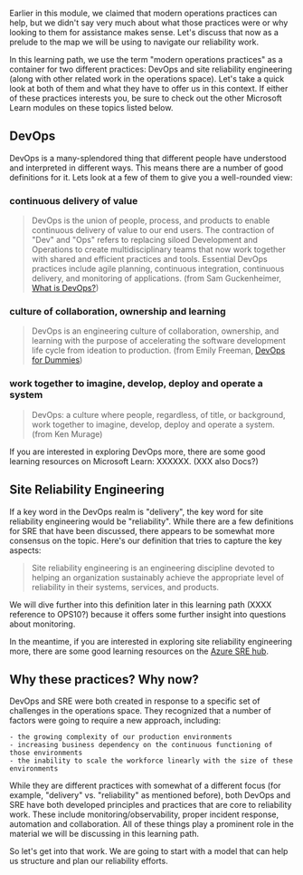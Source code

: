 Earlier in this module, we claimed that modern operations practices can
help, but we didn't say very much about what those practices were or why
looking to them for assistance makes sense. Let's discuss that now as a
prelude to the map we will be using to navigate our reliability work.

In this learning path, we use the term "modern operations practices" as a
container for two different practices: DevOps and site reliability
engineering (along with other related work in the operations space). Let's
take a quick look at both of them and what they have to offer us in this
context. If either of these practices interests you, be sure to check out
the other Microsoft Learn modules on these topics listed below.

## DevOps

DevOps is a many-splendored thing that different people have understood and
interpreted in different ways. This means there are a number of good
definitions for it. Lets look at a few of them to give you a well-rounded
view:

### continuous delivery of value

> DevOps is the union of people, process, and products to enable continuous
> delivery of value to our end users. The contraction of "Dev" and "Ops"
> refers to replacing siloed Development and Operations to create
> multidisciplinary teams that now work together with shared and efficient
> practices and tools. Essential DevOps practices include agile planning,
> continuous integration, continuous delivery, and monitoring of
> applications. (from Sam Guckenheimer,
> [What is DevOps?](https://docs.microsoft.com/azure/devops/learn/what-is-devops))

### culture of collaboration, ownership and learning

> DevOps is an engineering culture of collaboration, ownership, and
> learning with the purpose of accelerating the software development life
> cycle from ideation to production. (from Emily Freeman,
> [DevOps for Dummies](https://www.dummies.com/business/operations-management/devops-for-dummies-cheat-sheet/))

### work together to imagine, develop, deploy and operate a system

> DevOps: a culture where people, regardless, of title, or background, work
> together to imagine, develop, deploy and operate a system. (from Ken
> Murage)

If you are interested in exploring DevOps more, there are some good
learning resources on Microsoft Learn: XXXXXX. (XXX also Docs?)

## Site Reliability Engineering

If a key word in the DevOps realm is "delivery", the key word for site
reliability engineering would be "reliability". While there are a few
definitions for SRE that have been discussed, there appears to be somewhat
more consensus on the topic. Here's our definition that tries to capture
the key aspects:

> Site reliability engineering is an engineering discipline devoted to
> helping an organization sustainably achieve the appropriate level of
> reliability in their systems, services, and products.

We will dive further into this definition later in this learning path (XXXX
reference to OPS10?) because it offers some further insight into questions
about monitoring.

In the meantime, if you are interested in exploring site reliability
engineering more, there are some good learning resources on the
[Azure SRE hub](https://docs.microsoft.com/azure/site-reliability-engineering/).

## Why these practices? Why now?

DevOps and SRE were both created in response to a specific set of
challenges in the operations space. They recognized that a number of
factors were going to require a new approach, including:

    - the growing complexity of our production environments
    - increasing business dependency on the continuous functioning of those environments
    - the inability to scale the workforce linearly with the size of these environments

While they are different practices with somewhat of a different focus (for
example, "delivery" vs. "reliability" as mentioned before), both DevOps and
SRE have both developed principles and practices that are core to
reliability work. These include monitoring/observability, proper incident
response, automation and collaboration. All of these things play a
prominent role in the material we will be discussing in this learning path.

So let's get into that work. We are going to start with a model that can
help us structure and plan our reliability efforts.
